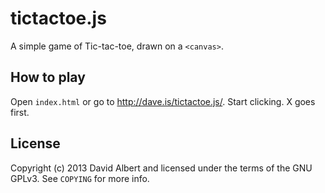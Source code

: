 # tictactoe.js

A simple game of Tic-tac-toe, drawn on a `<canvas>`.

## How to play

Open `index.html` or go to http://dave.is/tictactoe.js/. Start clicking. X goes first.

## License

Copyright (c) 2013 David Albert and licensed under the terms of the GNU GPLv3. See `COPYING` for more info.
